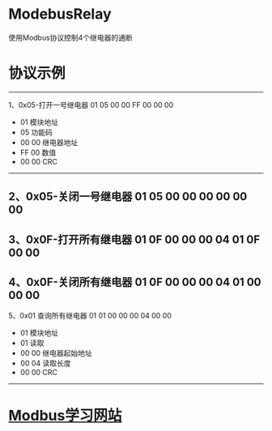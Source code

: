 # ModebusRelay
使用Modbus协议控制4个继电器的通断
# 协议示例
---
   1、0x05-打开一号继电器
   01 05 00 00 FF 00 00 00
+ 01 模块地址
+ 05 功能码
+ 00 00 继电器地址
+ FF 00 数值
+ 00 00 CRC
---
   2、0x05-关闭一号继电器
   01 05 00 00 00 00 00 00
---
   3、0x0F-打开所有继电器
   01 0F 00 00 00 04 01 0F 00 00	
---
   4、0x0F-关闭所有继电器
   01 0F 00 00 00 04 01 00 00 00
---
   5、0x01 查询所有继电器
   01 01 00 00 00 04 00 00
+ 01 模块地址
+ 01 读取
+ 00 00 继电器起始地址
+ 00 04 读取长度
+ 00 00 CRC
   
---
# [Modbus学习网站](https://www.hifreud.com/2016/06/02/modbus-02-simulation-environment-setup/)  
